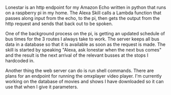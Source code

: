 Lonestar is an http endpoint for my Amazon Echo written in python that runs on a raspberry pi in my home.
The Alexa Skill calls a Lambda function that passes along input from the echo, to the pi, then gets the output from the http request and sends that back out to be spoken.

One of the background process on the pi, is getting an updated schedule of bus times for the 3 routes I always take to work.
The server keeps all bus data in a database so that it is available as soon as the request is made.
The skill is started by speaking "Alexa, ask lonestar when the next bus comes" and the result is the next arrival of the relevant busses at the stops I hardcoded in.

Another thing the web server can do is run shell commands.
There are plans for an endpoint for running the omxplayer video player.
I'm currently working on the database of movies and shows I have downloaded so it can use that when I give it parameters.
